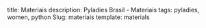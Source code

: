 title: Materiais
description: Pyladies Brasil - Materiais
tags: pyladies, women, python
Slug: materiais
template: materials
